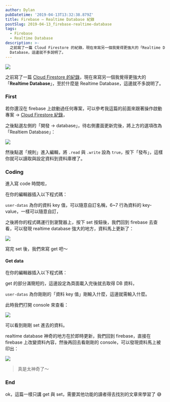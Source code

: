 ```yaml
---
author: Dylan
pubDatetime: '2019-04-13T13:32:38.879Z'
title: Firebase — Realtime Database 紀錄
postSlug: 2019-04-13_firebase-realtime-database
tags:
  - Firebase
  - Realtime Database
description: >-
  之前寫了一篇 Cloud Firestore 的紀錄，現在來寫另一個我覺得更強大的「Realtime Database」，至於什麼是 Realtime
  Database，這邊就不多說明了。
---
```


![](/fromMediumImg/1__B0Av__NnFrCKsyC7gN94ytg.png)

之前寫了一篇 [Cloud Firestore 的紀錄](/posts/2019-04-13_firebase-cloud-firestore)，現在來寫另一個我覺得更強大的「**Realtime Database**」，至於什麼是 Realtime Database，這邊就不多說明了。

### First

若你還沒在 firebase 上啟動過任何專案，可以參考我這篇的前面來跟著操作啟動專案 -> [Cloud Firestore 紀錄](/posts/2019-04-13_firebase-cloud-firestore)，

之後點選左側的「開發 -> database」，待右側畫面更新完後，將上方的選項改為「Realtiem Database」：

![](/fromMediumImg/1__PB6bGgbFyodpDD7d9YbOLg.png)

然後點選「規則」進入編輯，將 `.read` 與 `.write` 設為 `true`，按下「發布」，這樣你就可以讀取與設定資料到資料庫裡了。

### Coding

進入寫 code 時間啦，

在你的編輯器插入以下程式碼：

`user-datas` 為你的資料 key 值，可以隨意自訂名稱，6~7 行為資料的 key-value，一樣可以隨意自訂，

之後將你的程式碼運行到瀏覽器上，按下 set 按鈕後，我們回到 firebase 去查看，可以發現 realtime database 強大的地方，資料馬上更新了：

![](/fromMediumImg/1__fTWKSvVArWMByMpKGegkaw.png)

寫完 set 後，我們來寫 get 吧～

#### Get data

在你的編輯器插入以下程式碼：

get 的部分滿簡短的，這邊設定為頁面載入完後就去取得 DB 資料，

`user-datas` 為你剛剛的「資料 key 值」剛輸入什麼，這邊就需輸入什麼。

此時我們打開 console 來查看：

![](/fromMediumImg/1__XKiFj6BuUtyaaKSYYfXu0g.png)

可以看到剛剛 set 進去的資料。

realtime database 神奇的地方在於即時更新，我們回到 firebase，直接在 firebase 上改變資料內容，然後再回去看剛剛的 console，可以發現資料馬上被印出：

![](/fromMediumImg/1__4BdA2JETVldAUPQUQruung.gif)

> 真是太神奇了～

### End

ok，這篇一樣只講 get 與 set，需要其他功能的讀者得去找別的文章來學習了 😅